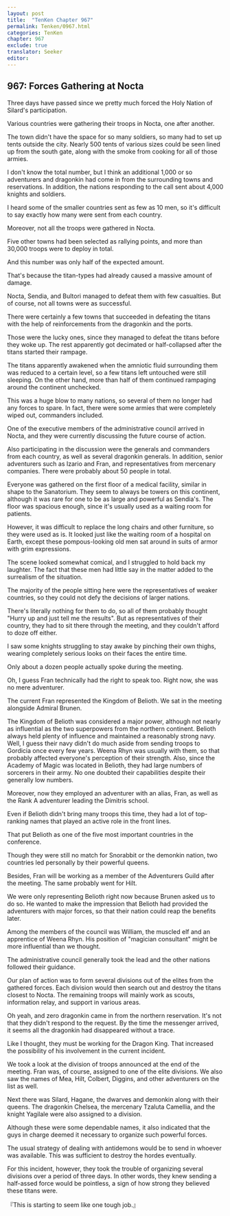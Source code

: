 ```yaml
---
layout: post
title:  "TenKen Chapter 967"
permalink: Tenken/0967.html
categories: TenKen
chapter: 967
exclude: true
translator: Seeker
editor: 
---
```

<h2>967: Forces Gathering at Nocta</h2>


 Three days have passed since we pretty much forced the Holy Nation of Silard's participation.

 Various countries were gathering their troops in Nocta, one after another.

 The town didn't have the space for so many soldiers, so many had to set up tents outside the city. Nearly 500 tents of various sizes could be seen lined up from the south gate, along with the smoke from cooking for all of those armies.

 I don't know the total number, but I think an additional 1,000 or so adventurers and dragonkin had come in from the surrounding towns and reservations. In addition, the nations responding to the call sent about 4,000 knights and soldiers.

 I heard some of the smaller countries sent as few as 10 men, so it's difficult to say exactly how many were sent from each country.

 Moreover, not all the troops were gathered in Nocta.

 Five other towns had been selected as rallying points, and more than 30,000 troops were to deploy in total.

 And this number was only half of the expected amount.

 That's because the titan-types had already caused a massive amount of damage.

 Nocta, Sendia, and Bultori managed to defeat them with few casualties. But of course, not all towns were as successful.

 There were certainly a few towns that succeeded in defeating the titans with the help of reinforcements from the dragonkin and the ports.

 Those were the lucky ones, since they managed to defeat the titans before they woke up. The rest apparently got decimated or half-collapsed after the titans started their rampage.

 The titans apparently awakened when the amniotic fluid surrounding them was reduced to a certain level, so a few titans left untouched were still sleeping. On the other hand, more than half of them continued rampaging around the continent unchecked.

 This was a huge blow to many nations, so several of them no longer had any forces to spare. In fact, there were some armies that were completely wiped out, commanders included.

 One of the executive members of the administrative council arrived in Nocta, and they were currently discussing the future course of action.

 Also participating in the discussion were the generals and commanders from each country, as well as several dragonkin generals. In addition, senior adventurers such as Izario and Fran, and representatives from mercenary companies. There were probably about 50 people in total.

 Everyone was gathered on the first floor of a medical facility, similar in shape to the Sanatorium. They seem to always be towers on this continent, although it was rare for one to be as large and powerful as Sendia's. The floor was spacious enough, since it's usually used as a waiting room for patients.

 However, it was difficult to replace the long chairs and other furniture, so they were used as is. It looked just like the waiting room of a hospital on Earth, except these pompous-looking old men sat around in suits of armor with grim expressions.

 The scene looked somewhat comical, and I struggled to hold back my laughter. The fact that these men had little say in the matter added to the surrealism of the situation.

 The majority of the people sitting here were the representatives of weaker countries, so they could not defy the decisions of larger nations.

 There's literally nothing for them to do, so all of them probably thought "Hurry up and just tell me the results". But as representatives of their country, they had to sit there through the meeting, and they couldn't afford to doze off either.

 I saw some knights struggling to stay awake by pinching their own thighs, wearing completely serious looks on their faces the entire time.

 Only about a dozen people actually spoke during the meeting.

 Oh, I guess Fran technically had the right to speak too. Right now, she was no mere adventurer.

 The current Fran represented the Kingdom of Belioth. We sat in the meeting alongside Admiral Brunen.

 The Kingdom of Belioth was considered a major power, although not nearly as influential as the two superpowers from the northern continent. Belioth always held plenty of influence and maintained a reasonably strong navy. Well, I guess their navy didn't do much aside from sending troops to Gordicia once every few years. Weena Rhyn was usually with them, so that probably affected everyone's perception of their strength. Also, since the Academy of Magic was located in Belioth, they had large numbers of sorcerers in their army. No one doubted their capabilities despite their generally low numbers.

 Moreover, now they employed an adventurer with an alias, Fran, as well as the Rank A adventurer leading the Dimitris school.

 Even if Belioth didn't bring many troops this time, they had a lot of top-ranking names that played an active role in the front lines.

 That put Belioth as one of the five most important countries in the conference.

 Though they were still no match for Snorabbit or the demonkin nation, two countries led personally by their powerful queens.

 Besides, Fran will be working as a member of the Adventurers Guild after the meeting. The same probably went for Hilt.

 We were only representing Belioth right now because Brunen asked us to do so. He wanted to make the impression that Belioth had provided the adventurers with major forces, so that their nation could reap the benefits later.

 Among the members of the council was William, the muscled elf and an apprentice of Weena Rhyn. His position of "magician consultant" might be more influential than we thought.

 The administrative council generally took the lead and the other nations followed their guidance.

 Our plan of action was to form several divisions out of the elites from the gathered forces. Each division would then search out and destroy the titans closest to Nocta. The remaining troops will mainly work as scouts, information relay, and support in various areas.

 Oh yeah, and zero dragonkin came in from the northern reservation. It's not that they didn't respond to the request. By the time the messenger arrived, it seems all the dragonkin had disappeared without a trace.

 Like I thought, they must be working for the Dragon King. That increased the possibility of his involvement in the current incident.

 We took a look at the division of troops announced at the end of the meeting. Fran was, of course, assigned to one of the elite divisions. We also saw the names of Mea, Hilt, Colbert, Diggins, and other adventurers on the list as well.

 Next there was Silard, Hagane, the dwarves and demonkin along with their queens. The dragonkin Chelsea, the mercenary Tzaluta Camellia, and the knight Yagilale were also assigned to a division.

 Although these were some dependable names, it also indicated that the guys in charge deemed it necessary to organize such powerful forces.

 The usual strategy of dealing with antidemons would be to send in whoever was available. This was sufficient to destroy the hordes eventually.

 For this incident, however, they took the trouble of organizing several divisions over a period of three days. In other words, they knew sending a half-assed force would be pointless, a sign of how strong they believed these titans were.

『This is starting to seem like one tough job.』



